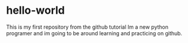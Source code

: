 # hello-world
This is my first repository from the github tutorial 
Im a new python programer and im going to be around learning and practicing on github.
